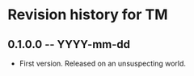 # Revision history for TM

## 0.1.0.0 -- YYYY-mm-dd

* First version. Released on an unsuspecting world.
